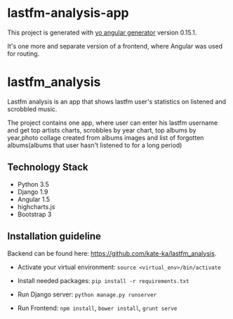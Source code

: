 # lastfm-analysis-app

This project is generated with [yo angular generator](https://github.com/yeoman/generator-angular)
version 0.15.1.

 It's one more and separate version of a frontend, where Angular was used for routing.

# lastfm_analysis

Lastfm analysis is an app that shows lastfm user's statistics on listened and scrobbled music. 

The project contains one app, where user can enter his lastfm username and get top artists charts, scrobbles by year chart,
top albums by year,photo collage created from albums images and list of forgotten albums(albums that user hasn't listened to for a long period)


## Technology Stack

- Python 3.5
- Django 1.9
- Angular 1.5
- highcharts.js
- Bootstrap 3

## Installation guideline
Backend can be found here: https://github.com/kate-ka/lastfm_analysis.

- Activate your virtual environment: `source <virtual_env>/bin/activate`
 - Install needed packages: `pip install -r requirements.txt`
 - Run Django server: `python manage.py runserver`
 

 - Run Frontend: `npm install`, `bower install`, `grunt serve`

 
